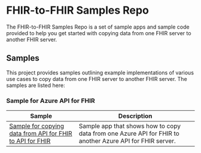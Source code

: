 # FHIR-to-FHIR Samples Repo
The FHIR-to-FHIR Samples Repo is a set of sample apps and sample code provided to help you get started with copying data from one FHIR server to another FHIR server. 

## Samples

This project provides samples outlining example implementations of various use cases to copy data from one FHIR server to another FHIR server. The samples are listed here:

### Sample for Azure API for FHIR

|Sample|Description|
| --- | --- |
| [Sample for copying data from API for FHIR to API for FHIR](samples/fhir-to-fhir/api-for-fhir-to-api-for-fhir/) | Sample app that shows how to copy data from one Azure API for FHIR to another Azure API for FHIR server. |
